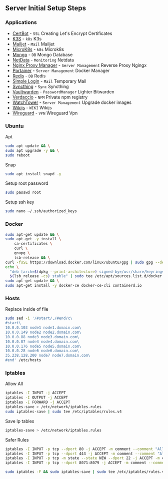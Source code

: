 ## Server Initial Setup Steps


### Applications
- [CertBot](certbot/README.md) - `SSL` Creating Let's Encrypt Certificates
- [K3S](k3s/README.md) - `k8s` K3s
- [Mailjet](mailjet/README.md) - `Mail` Mailjet
- [MicroK8s](microk8s/README.md) - `k8s` Microk8s
- [Mongo](mongo/README.md) - `DB` Mongo Database
- [NetData](netdata/README.md) - `Monitoring` Netdata
- [Nginx Proxy Manager](nginx-proxy-manager/README.md) - `Server Management` Reverse Proxy Ngingx
- [Portainer](portainer/README.md) - `Server Management` Docker Manager
- [Redis](redis/README.md) - `DB` Redis
- [Simple Login](simple-login/README.md) - `Mail` Temporary Mail
- [Syncthing](syncthing/README.md) - `Sync` Syncthing
- [Vaultwarden](vaultwarden/README.md) - `PasswordManager` Lighter Bitwarden
- [Verdaccio](verdaccio/README.md) - `NPM` Private npm registry
- [WatchTower](watchtower/README.md) - `Server Management` Upgrade docker images
- [Wikijs](wikijs/README.md) - `WIKI` Wikijs
- [Wireguard](wireguard/README.md) - `VPN` Wireguard Vpn

### Ubuntu

Apt
```sh
sudo apt update && \
sudo apt upgrade -y && \
sudo reboot
```
Snap
```sh
sudo apt install snapd -y
```

Setup root password
```sh
sudo passwd root
```

Setup ssh key
```sh
sudo nano ~/.ssh/authorized_keys
```

### Docker

```sh
sudo apt-get update && \
sudo apt-get -y install \
    ca-certificates \
    curl \
    gnupg \
    lsb-release && \
curl -fsSL https://download.docker.com/linux/ubuntu/gpg | sudo gpg --dearmor -o /usr/share/keyrings/docker-archive-keyring.gpg && \
echo \
  "deb [arch=$(dpkg --print-architecture) signed-by=/usr/share/keyrings/docker-archive-keyring.gpg] https://download.docker.com/linux/ubuntu \
  $(lsb_release -cs) stable" | sudo tee /etc/apt/sources.list.d/docker.list > /dev/null && \
sudo apt-get update && \
sudo apt-get install -y docker-ce docker-ce-cli containerd.io
```
### Hosts
Replace inside of file
```sh
sudo sed -i '/#start/,/#end/c\
#start\
10.0.0.103 node1 node1.domain.com\
10.0.0.149 node2 node2.domain.com\
10.0.0.88 node3 node3.domain.com\
10.0.0.87 node4 node4.domain.com\
10.0.0.176 node5 node5.domain.com\
10.0.0.28 node6 node6.domain.com\
35.238.128.200 node7 node7.domain.com\
#end' /etc/hosts
```

### Iptables

Allow All
```sh
iptables -I INPUT -j ACCEPT
iptables -I OUTPUT -j ACCEPT
iptables -I FORWARD -j ACCEPT
iptables-save > /etc/network/iptables.rules
sudo iptables-save | sudo tee /etc/iptables/rules.v4
```

Save Ip tables
```sh
iptables-save > /etc/network/iptables.rules
```

Safer Rules
```sh
iptables -I INPUT -p tcp --dport 80 -j ACCEPT -m comment --comment "Allow HTTP"
iptables -I INPUT -p tcp --dport 443 -j ACCEPT -m comment --comment "Allow HTTPS"
iptables -I INPUT -p tcp -m state --state NEW --dport 22 -j ACCEPT -m comment --comment "Allow SSH"
iptables -I INPUT -p tcp --dport 8071:8079 -j ACCEPT -m comment --comment "Allow torrents"
```
```sh
sudo iptables -F && sudo iptables-save | sudo tee /etc/iptables/rules.v4
```
